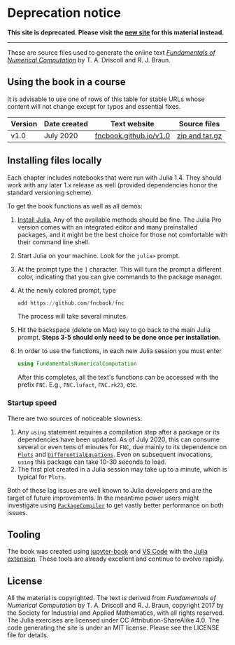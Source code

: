 # Deprecation notice

**This site is deprecated. Please visit the [new site](https://github.com/fncbook/FundamentalsNumericalComputation.jl) for this material instead.**

---

These are source files used to generate the online text [*Fundamentals of Numerical Computation*](https://fncbook.github.io/fnc) by T. A. Driscoll and R. J. Braun.

## Using the book in a course

It is advisable to use one of rows of this table for stable URLs whose content will not change except for typos and essential fixes.

|  Version  |  Date created  |  Text website  |  Source files  |
|-----------|----------------|----------------|----------------|
| v1.0  | July 2020 | [fncbook.github.io/v1.0](https://fncbook.github.io/v1.0) | [zip and tar.gz](https://github.com/fncbook/fnc/releases/tag/v1.0) |

## Installing files locally

Each chapter includes notebooks that were run with Julia 1.4. They should work with any later 1.x release as well (provided dependencies honor the standard versioning scheme).

To get the book functions as well as all demos:

1. [Install Julia.](https://julialang.org/downloads/) Any of the available methods should be fine. The Julia Pro version comes with an integrated editor and many preinstalled packages, and it might be the best choice for those not comfortable with their command line shell.
2. Start Julia on your machine. Look for the `julia>` prompt.
3. At the prompt type the `]` character. This will turn the prompt a different color, indicating that you can give commands to the package manager.
4. At the newly colored prompt, type

   ```julia
   add https://github.com/fncbook/fnc
   ```

   The process will take several minutes.
5. Hit the backspace (delete on Mac) key to go back to the main Julia prompt. **Steps 3-5 should only need to be done once per installation.**
6. In order to use the functions, in each new Julia session you must enter

   ```julia
   using FundamentalsNumericalComputation
   ```

   After this completes, all the text's functions can be accessed with the prefix `FNC`. E.g., `FNC.lufact`, `FNC.rk23`, etc.

### Startup speed

There are two sources of noticeable slowness:

1. Any `using` statement requires a compilation step after a package or its dependencies have been updated. As of July 2020, this can consume several or even tens of minutes for `FNC`, due mainly to its dependence on [`Plots`](http://docs.juliaplots.org/latest/) and [`DifferentialEquations`](https://docs.sciml.ai/latest/index.html). Even on subsequent invocations, `using` this package can take 10-30 seconds to load.
2. The first plot created in a Julia session may take up to a minute, which is typical for `Plots`.

Both of these lag issues are well known to Julia developers and are the target of future improvements. In the meantime power users might investigate using [`PackageCompiler`](https://julialang.github.io/PackageCompiler.jl/dev/) to get vastly better performance on both issues.

## Tooling

The book was created using [jupyter-book](https://jupyterbook.org) and [VS Code](https://code.visualstudio.com/) with the [Julia extension](https://github.com/julia-vscode/julia-vscode). These tools are already excellent and continue to evolve rapidly.

## License

All the material is copyrighted. The text is derived from *Fundamentals of Numerical Computation* by T. A. Driscoll and R. J. Braun, copyright 2017 by the Society for Industrial and Applied Mathematics, with all rights reserved. The Julia exercises are licensed under CC Attribution-ShareAlike 4.0. The code generating the site is under an MIT license. Please see the LICENSE file for details.
